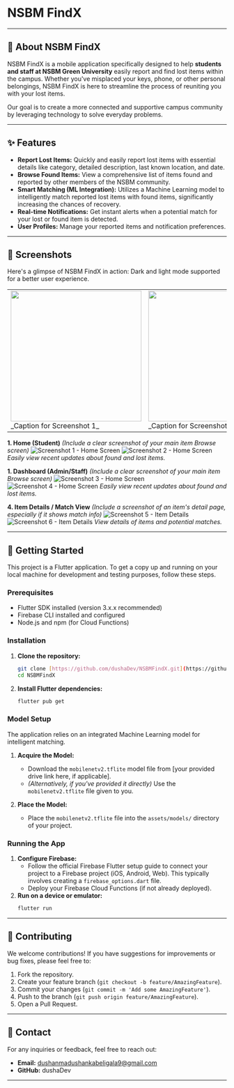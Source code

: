 # NSBM FindX

---

## 🎯 About NSBM FindX

NSBM FindX is a mobile application specifically designed to help **students and staff at NSBM Green University** easily report and find lost items within the campus. Whether you've misplaced your keys, phone, or other personal belongings, NSBM FindX is here to streamline the process of reuniting you with your lost items.

Our goal is to create a more connected and supportive campus community by leveraging technology to solve everyday problems.

---

## ✨ Features

* **Report Lost Items:** Quickly and easily report lost items with essential details like category, detailed description, last known location, and date.
* **Browse Found Items:** View a comprehensive list of items found and reported by other members of the NSBM community.
* **Smart Matching (ML Integration):** Utilizes a Machine Learning model to intelligently match reported lost items with found items, significantly increasing the chances of recovery.
* **Real-time Notifications:** Get instant alerts when a potential match for your lost or found item is detected.
* **User Profiles:** Manage your reported items and notification preferences.

---

## 📸 Screenshots

Here's a glimpse of NSBM FindX in action:
Dark and light mode supported for a better user experience.


<table>
  <tr>
    <td>
      <img src="screenshots/light/home.png" width="300">
      <br>
      _Caption for Screenshot 1_
    </td>
    <td>
      <img src="screenshots/dark/home.png" width="300">
      <br>
      _Caption for Screenshot 2_
    </td>
  </tr>
</table>

**1. Home (Student)**
*(Include a clear screenshot of your main item Browse screen)*
![Screenshot 1 - Home Screen](screenshots/light/home.png)
![Screenshot 2 - Home Screen](screenshots/dark/home.png)
_Easily view recent updates about found and lost items._


**1. Dashboard (Admin/Staff)**
*(Include a clear screenshot of your main item Browse screen)*
![Screenshot 3 - Home Screen](screenshots/light/dashboard.png)
![Screenshot 4 - Home Screen](screenshots/dark/dashboard.png)
_Easily view recent updates about found and lost items._

**4. Item Details / Match View**
*(Include a screenshot of an item's detail page, especially if it shows match info)*
![Screenshot 5 - Item Details](screenshots/light/details.png)
![Screenshot 6 - Item Details](screenshots/dark/details.png)
_View details of items and potential matches._

---

## 🚀 Getting Started

This project is a Flutter application. To get a copy up and running on your local machine for development and testing purposes, follow these steps.

### Prerequisites

* Flutter SDK installed (version 3.x.x recommended)
* Firebase CLI installed and configured
* Node.js and npm (for Cloud Functions)

### Installation

1.  **Clone the repository:**
    ```bash
    git clone [https://github.com/dushaDev/NSBMFindX.git](https://github.com/dushaDev/NSBMFindX.git)
    cd NSBMFindX
    ```

2.  **Install Flutter dependencies:**
    ```bash
    flutter pub get
    ```

### Model Setup

The application relies on an integrated Machine Learning model for intelligent matching.

1.  **Acquire the Model:**
    * Download the `mobilenetv2.tflite` model file from [your provided drive link here, if applicable].
    * *(Alternatively, if you've provided it directly)* Use the `mobilenetv2.tflite` file given to you.

2.  **Place the Model:**
    * Place the `mobilenetv2.tflite` file into the `assets/models/` directory of your project.

### Running the App

1.  **Configure Firebase:**
    * Follow the official Firebase Flutter setup guide to connect your project to a Firebase project (iOS, Android, Web). This typically involves creating a `firebase_options.dart` file.
    * Deploy your Firebase Cloud Functions (if not already deployed).
2.  **Run on a device or emulator:**
    ```bash
    flutter run
    ```

---

## 🤝 Contributing

We welcome contributions! If you have suggestions for improvements or bug fixes, please feel free to:

1.  Fork the repository.
2.  Create your feature branch (`git checkout -b feature/AmazingFeature`).
3.  Commit your changes (`git commit -m 'Add some AmazingFeature'`).
4.  Push to the branch (`git push origin feature/AmazingFeature`).
5.  Open a Pull Request.

---

## 📧 Contact

For any inquiries or feedback, feel free to reach out:

* **Email:** dushanmadushankabeligala9@gmail.com
* **GitHub:** dushaDev

---
